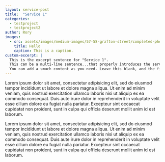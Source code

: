 ```yaml
---
layout: service-post
title:  "Service 1"
categories:
  - testproject
  - testproject2
author: Rory
images:
  - src: assets/images/medium-images/57-58-grafton-street/completed-photographs/11-IMG_6329.JPG
    title: Hello
    caption: This is a caption.
custom-excerpt: |
  This is the excerpt sentence for "Service 1".
  This can be a multi-line sentence...that properly introduces the service.
  You can add a smuch content as you need. Leave this blank, and the first 18 words of the service content will be displayed.
---
```


Lorem ipsum dolor sit amet, consectetur adipisicing elit, sed do eiusmod tempor incididunt ut labore et dolore magna aliqua. Ut enim ad minim veniam, quis nostrud exercitation ullamco laboris nisi ut aliquip ex ea commodo consequat. Duis aute irure dolor in reprehenderit in voluptate velit esse cillum dolore eu fugiat nulla pariatur. Excepteur sint occaecat cupidatat non proident, sunt in culpa qui officia deserunt mollit anim id est laborum.

Lorem ipsum dolor sit amet, consectetur adipisicing elit, sed do eiusmod tempor incididunt ut labore et dolore magna aliqua. Ut enim ad minim veniam, quis nostrud exercitation ullamco laboris nisi ut aliquip ex ea commodo consequat. Duis aute irure dolor in reprehenderit in voluptate velit esse cillum dolore eu fugiat nulla pariatur. Excepteur sint occaecat cupidatat non proident, sunt in culpa qui officia deserunt mollit anim id est laborum.
